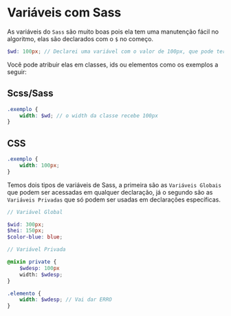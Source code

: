 # Variáveis com Sass

As variáveis do `Sass` são muito boas pois ela tem uma manutenção fácil no algoritmo, elas são declarados com o `$` no começo.
```scss
$wd: 100px; // Declarei uma variável com o valor de 100px, que pode ter o valor mudado a qualquer HORA.
```

Você pode atribuir elas em classes, ids ou elementos como os exemplos a seguir:

## Scss/Sass
```scss
.exemplo {
    width: $wd; // o width da classe recebe 100px
}
```

## CSS

```css
.exemplo {
    width: 100px;
}
```

Temos dois tipos de variáveis de Sass, a primeira são as `Variáveis Globais` que podem ser acessadas em qualquer declaração, já o segundo são as `Variáveis Privadas` que só podem ser usadas em declarações específicas.

```scss
// Variável Global

$wid: 300px;
$hei: 150px;
$color-blue: blue;
```

```scss
// Variável Privada

@mixin private {
    $wdesp: 100px
    width: $wdesp;
}

.elemento {
    width: $wdesp; // Vai dar ERRO
}
```